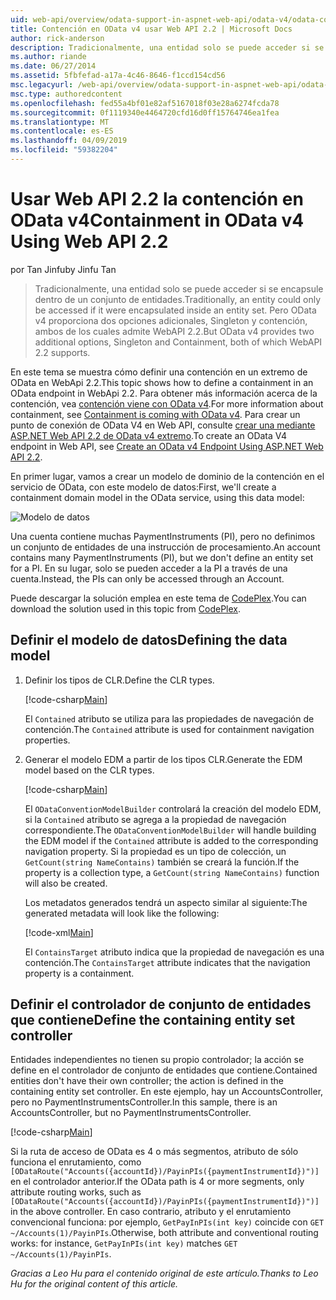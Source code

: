 ```yaml
---
uid: web-api/overview/odata-support-in-aspnet-web-api/odata-v4/odata-containment-in-web-api-22
title: Contención en OData v4 usar Web API 2.2 | Microsoft Docs
author: rick-anderson
description: Tradicionalmente, una entidad solo se puede acceder si se encapsule dentro de un conjunto de entidades. Pero OData v4 proporciona dos opciones adicionales, Singleton y Con...
ms.author: riande
ms.date: 06/27/2014
ms.assetid: 5fbfefad-a17a-4c46-8646-f1ccd154cd56
msc.legacyurl: /web-api/overview/odata-support-in-aspnet-web-api/odata-v4/odata-containment-in-web-api-22
msc.type: authoredcontent
ms.openlocfilehash: fed55a4bf01e82af5167018f03e28a6274fcda78
ms.sourcegitcommit: 0f1119340e4464720cfd16d0ff15764746ea1fea
ms.translationtype: MT
ms.contentlocale: es-ES
ms.lasthandoff: 04/09/2019
ms.locfileid: "59382204"
---
```

# <a name="containment-in-odata-v4-using-web-api-22"></a><span data-ttu-id="705a9-104">Usar Web API 2.2 la contención en OData v4</span><span class="sxs-lookup"><span data-stu-id="705a9-104">Containment in OData v4 Using Web API 2.2</span></span>

<span data-ttu-id="705a9-105">por Tan Jinfu</span><span class="sxs-lookup"><span data-stu-id="705a9-105">by Jinfu Tan</span></span>

> <span data-ttu-id="705a9-106">Tradicionalmente, una entidad solo se puede acceder si se encapsule dentro de un conjunto de entidades.</span><span class="sxs-lookup"><span data-stu-id="705a9-106">Traditionally, an entity could only be accessed if it were encapsulated inside an entity set.</span></span> <span data-ttu-id="705a9-107">Pero OData v4 proporciona dos opciones adicionales, Singleton y contención, ambos de los cuales admite WebAPI 2.2.</span><span class="sxs-lookup"><span data-stu-id="705a9-107">But OData v4 provides two additional options, Singleton and Containment, both of which WebAPI 2.2 supports.</span></span>


<span data-ttu-id="705a9-108">En este tema se muestra cómo definir una contención en un extremo de OData en WebApi 2.2.</span><span class="sxs-lookup"><span data-stu-id="705a9-108">This topic shows how to define a containment in an OData endpoint in WebApi 2.2.</span></span> <span data-ttu-id="705a9-109">Para obtener más información acerca de la contención, vea [contención viene con OData v4](https://blogs.msdn.com/b/odatateam/archive/2014/03/13/containment-is-coming-with-odata-v4.aspx).</span><span class="sxs-lookup"><span data-stu-id="705a9-109">For more information about containment, see [Containment is coming with OData v4](https://blogs.msdn.com/b/odatateam/archive/2014/03/13/containment-is-coming-with-odata-v4.aspx).</span></span> <span data-ttu-id="705a9-110">Para crear un punto de conexión de OData V4 en Web API, consulte [crear una mediante ASP.NET Web API 2.2 de OData v4 extremo](create-an-odata-v4-endpoint.md).</span><span class="sxs-lookup"><span data-stu-id="705a9-110">To create an OData V4 endpoint in Web API, see [Create an OData v4 Endpoint Using ASP.NET Web API 2.2](create-an-odata-v4-endpoint.md).</span></span>

<span data-ttu-id="705a9-111">En primer lugar, vamos a crear un modelo de dominio de la contención en el servicio de OData, con este modelo de datos:</span><span class="sxs-lookup"><span data-stu-id="705a9-111">First, we'll create a containment domain model in the OData service, using this data model:</span></span>

![Modelo de datos](odata-containment-in-web-api-22/_static/image1.png)

<span data-ttu-id="705a9-113">Una cuenta contiene muchas PaymentInstruments (PI), pero no definimos un conjunto de entidades de una instrucción de procesamiento.</span><span class="sxs-lookup"><span data-stu-id="705a9-113">An account contains many PaymentInstruments (PI), but we don't define an entity set for a PI.</span></span> <span data-ttu-id="705a9-114">En su lugar, solo se pueden acceder a la PI a través de una cuenta.</span><span class="sxs-lookup"><span data-stu-id="705a9-114">Instead, the PIs can only be accessed through an Account.</span></span>

<span data-ttu-id="705a9-115">Puede descargar la solución emplea en este tema de [CodePlex](https://aspnet.codeplex.com/SourceControl/latest#Samples/WebApi/OData/v4/ODataContainmentSample/).</span><span class="sxs-lookup"><span data-stu-id="705a9-115">You can download the solution used in this topic from [CodePlex](https://aspnet.codeplex.com/SourceControl/latest#Samples/WebApi/OData/v4/ODataContainmentSample/).</span></span>

## <a name="defining-the-data-model"></a><span data-ttu-id="705a9-116">Definir el modelo de datos</span><span class="sxs-lookup"><span data-stu-id="705a9-116">Defining the data model</span></span>

1. <span data-ttu-id="705a9-117">Definir los tipos de CLR.</span><span class="sxs-lookup"><span data-stu-id="705a9-117">Define the CLR types.</span></span>

    [!code-csharp[Main](odata-containment-in-web-api-22/samples/sample1.cs)]

    <span data-ttu-id="705a9-118">El `Contained` atributo se utiliza para las propiedades de navegación de contención.</span><span class="sxs-lookup"><span data-stu-id="705a9-118">The `Contained` attribute is used for containment navigation properties.</span></span>
2. <span data-ttu-id="705a9-119">Generar el modelo EDM a partir de los tipos CLR.</span><span class="sxs-lookup"><span data-stu-id="705a9-119">Generate the EDM model based on the CLR types.</span></span>

    [!code-csharp[Main](odata-containment-in-web-api-22/samples/sample2.cs)]

    <span data-ttu-id="705a9-120">El `ODataConventionModelBuilder` controlará la creación del modelo EDM, si la `Contained` atributo se agrega a la propiedad de navegación correspondiente.</span><span class="sxs-lookup"><span data-stu-id="705a9-120">The `ODataConventionModelBuilder` will handle building the EDM model if the `Contained` attribute is added to the corresponding navigation property.</span></span> <span data-ttu-id="705a9-121">Si la propiedad es un tipo de colección, un `GetCount(string NameContains)` también se creará la función.</span><span class="sxs-lookup"><span data-stu-id="705a9-121">If the property is a collection type, a `GetCount(string NameContains)` function will also be created.</span></span>

    <span data-ttu-id="705a9-122">Los metadatos generados tendrá un aspecto similar al siguiente:</span><span class="sxs-lookup"><span data-stu-id="705a9-122">The generated metadata will look like the following:</span></span>

    [!code-xml[Main](odata-containment-in-web-api-22/samples/sample3.xml?highlight=10)]

    <span data-ttu-id="705a9-123">El `ContainsTarget` atributo indica que la propiedad de navegación es una contención.</span><span class="sxs-lookup"><span data-stu-id="705a9-123">The `ContainsTarget` attribute indicates that the navigation property is a containment.</span></span>

## <a name="define-the-containing-entity-set-controller"></a><span data-ttu-id="705a9-124">Definir el controlador de conjunto de entidades que contiene</span><span class="sxs-lookup"><span data-stu-id="705a9-124">Define the containing entity set controller</span></span>

<span data-ttu-id="705a9-125">Entidades independientes no tienen su propio controlador; la acción se define en el controlador de conjunto de entidades que contiene.</span><span class="sxs-lookup"><span data-stu-id="705a9-125">Contained entities don't have their own controller; the action is defined in the containing entity set controller.</span></span> <span data-ttu-id="705a9-126">En este ejemplo, hay un AccountsController, pero no PaymentInstrumentsController.</span><span class="sxs-lookup"><span data-stu-id="705a9-126">In this sample, there is an AccountsController, but no PaymentInstrumentsController.</span></span>

[!code-csharp[Main](odata-containment-in-web-api-22/samples/sample4.cs)]

<span data-ttu-id="705a9-127">Si la ruta de acceso de OData es 4 o más segmentos, atributo de sólo funciona el enrutamiento, como `[ODataRoute("Accounts({accountId})/PayinPIs({paymentInstrumentId})")]` en el controlador anterior.</span><span class="sxs-lookup"><span data-stu-id="705a9-127">If the OData path is 4 or more segments, only attribute routing works, such as `[ODataRoute("Accounts({accountId})/PayinPIs({paymentInstrumentId})")]` in the above controller.</span></span> <span data-ttu-id="705a9-128">En caso contrario, atributo y el enrutamiento convencional funciona: por ejemplo, `GetPayInPIs(int key)` coincide con `GET ~/Accounts(1)/PayinPIs`.</span><span class="sxs-lookup"><span data-stu-id="705a9-128">Otherwise, both attribute and conventional routing works: for instance, `GetPayInPIs(int key)` matches `GET ~/Accounts(1)/PayinPIs`.</span></span>

*<span data-ttu-id="705a9-129">Gracias a Leo Hu para el contenido original de este artículo.</span><span class="sxs-lookup"><span data-stu-id="705a9-129">Thanks to Leo Hu for the original content of this article.</span></span>*
